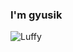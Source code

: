### I'm gyusik

![Luffy](https://user-images.githubusercontent.com/97441976/195005713-4d03bbfb-1b3c-48b8-8bb9-72157ef64930.JPEG)

